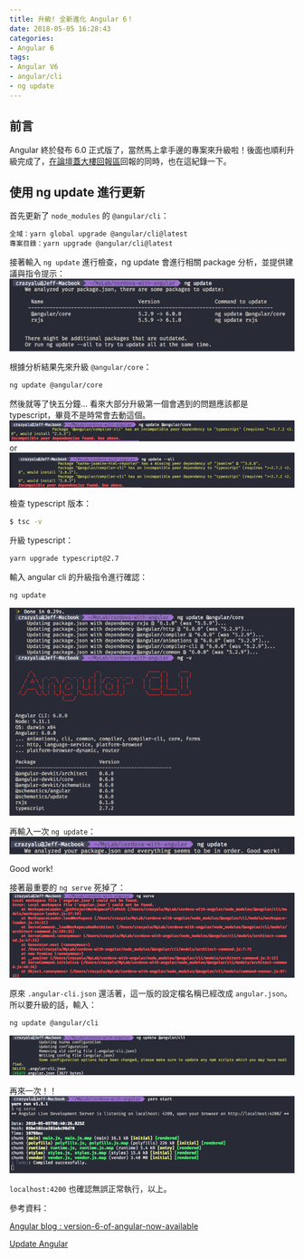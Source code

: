 ```yaml
---
title: 升級! 全新進化 Angular 6！
date: 2018-05-05 16:28:43
categories:
- Angular 6
tags:
- Angular V6
- angular/cli
- ng update
---
```


## 前言

Angular 終於發布 6.0 正式版了，當然馬上拿手邊的專案來升級啦！後面也順利升級完成了，[在論壇蓋大樓回報區](https://forum.angular.tw/t/topic/891)回報的同時，也在這紀錄一下。



## 使用 ng update 進行更新

首先更新了 `node_modules` 的 `@angular/cli`：

```bash
全域：yarn global upgrade @angular/cli@latest
專案目錄：yarn upgrade @angular/cli@latest
```
<!--more-->

接著輸入 `ng update` 進行檢查，ng update 會進行相關 package 分析，並提供建議與指令提示：
![ng update 會進行相關 module 的版本分析](./ng-update/step1.png)

根據分析結果先來升級 `@angular/core`：
```bash
ng update @angular/core
```
然後就等了快五分鐘...
看來大部分升級第一個會遇到的問題應該都是 typescript，畢竟不是時常會去動這個。
![可能遇到的錯誤訊息之一](./ng-update/step2.png)
or
![可能遇到的錯誤訊息之二](./ng-update/step3.png)

檢查 typescript 版本：
```bash
$ tsc -v
```
升級 typescript：
```bash
yarn upgrade typescript@2.7
```
輸入 angular cli 的升級指令進行確認：
```bash
ng update
```
![升級完成後並檢查版本](./ng-update/step4.png)

再輸入一次 `ng update`：
![image|600x37](./ng-update/step5.png)

Good work!



接著最重要的 `ng serve` 死掉了：
![image|690x206](./ng-update/step6.png)

原來 `.angular-cli.json` 還活著，這一版的設定檔名稱已經改成 `angular.json`。
所以要升級的話，輸入：
```bash
ng update @angular/cli
```
![ng update @angular/cli](./ng-update/step7.png)

再來一次！！
![重新 ng serve](./ng-update/step8.png)

`localhost:4200` 也確認無誤正常執行，以上。

參考資料：

[Angular blog : version-6-of-angular-now-available](https://blog.angular.io/version-6-of-angular-now-available-cc56b0efa7a4)

[Update Angular](https://update.angular.io/)